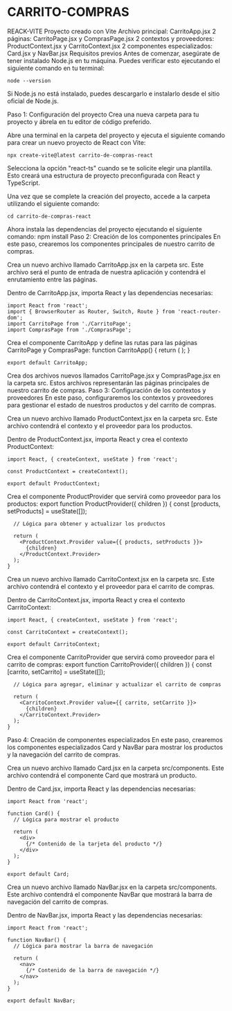 # CARRITO-COMPRAS
REACK-VITE
Proyecto creado con Vite
Archivo principal: CarritoApp.jsx
2 páginas: CarritoPage.jsx y ComprasPage.jsx
2 contextos y proveedores: ProductContext.jsx y CarritoContext.jsx
2 componentes especializados: Card.jsx y NavBar.jsx
Requisitos previos
Antes de comenzar, asegúrate de tener instalado Node.js en tu máquina. Puedes verificar esto ejecutando el siguiente comando en tu terminal:

    node --version
Si Node.js no está instalado, puedes descargarlo e instalarlo desde el sitio oficial de Node.js.

Paso 1: Configuración del proyecto
Crea una nueva carpeta para tu proyecto y ábrela en tu editor de código preferido.

Abre una terminal en la carpeta del proyecto y ejecuta el siguiente comando para crear un nuevo proyecto de React con Vite:

    npx create-vite@latest carrito-de-compras-react
Selecciona la opción "react-ts" cuando se te solicite elegir una plantilla. Esto creará una estructura de proyecto preconfigurada con React y TypeScript.

Una vez que se complete la creación del proyecto, accede a la carpeta utilizando el siguiente comando:

    cd carrito-de-compras-react
Ahora instala las dependencias del proyecto ejecutando el siguiente comando:
    npm install
Paso 2: Creación de los componentes principales
En este paso, crearemos los componentes principales de nuestro carrito de compras.

Crea un nuevo archivo llamado CarritoApp.jsx en la carpeta src. Este archivo será el punto de entrada de nuestra aplicación y contendrá el enrutamiento entre las páginas.

Dentro de CarritoApp.jsx, importa React y las dependencias necesarias:

    import React from 'react';
    import { BrowserRouter as Router, Switch, Route } from 'react-router-dom';
    import CarritoPage from './CarritoPage';
    import ComprasPage from './ComprasPage';
Crea el componente CarritoApp y define las rutas para las páginas CarritoPage y ComprasPage:
    function CarritoApp() {
      return (
        <Router>
          <Switch>
            <Route exact path="/" component={CarritoPage} />
            <Route path="/compras" component={ComprasPage} />
          </Switch>
        </Router>
      );
    }
    
    export default CarritoApp;
Crea dos archivos nuevos llamados CarritoPage.jsx y ComprasPage.jsx en la carpeta src. Estos archivos representarán las páginas principales de nuestro carrito de compras.
Paso 3: Configuración de los contextos y proveedores
En este paso, configuraremos los contextos y proveedores para gestionar el estado de nuestros productos y del carrito de compras.

Crea un nuevo archivo llamado ProductContext.jsx en la carpeta src. Este archivo contendrá el contexto y el proveedor para los productos.

Dentro de ProductContext.jsx, importa React y crea el contexto ProductContext:

    import React, { createContext, useState } from 'react';
    
    const ProductContext = createContext();
    
    export default ProductContext;
Crea el componente ProductProvider que servirá como proveedor para los productos:
    export function ProductProvider({ children }) {
      const [products, setProducts] = useState([]);
    
      // Lógica para obtener y actualizar los productos
    
      return (
        <ProductContext.Provider value={{ products, setProducts }}>
          {children}
        </ProductContext.Provider>
      );
    }
Crea un nuevo archivo llamado CarritoContext.jsx en la carpeta src. Este archivo contendrá el contexto y el proveedor para el carrito de compras.

Dentro de CarritoContext.jsx, importa React y crea el contexto CarritoContext:

    import React, { createContext, useState } from 'react';
    
    const CarritoContext = createContext();
    
    export default CarritoContext;
Crea el componente CarritoProvider que servirá como proveedor para el carrito de compras:
    export function CarritoProvider({ children }) {
      const [carrito, setCarrito] = useState([]);
    
      // Lógica para agregar, eliminar y actualizar el carrito de compras
    
      return (
        <CarritoContext.Provider value={{ carrito, setCarrito }}>
          {children}
        </CarritoContext.Provider>
      );
    }
Paso 4: Creación de componentes especializados
En este paso, crearemos los componentes especializados Card y NavBar para mostrar los productos y la navegación del carrito de compras.

Crea un nuevo archivo llamado Card.jsx en la carpeta src/components. Este archivo contendrá el componente Card que mostrará un producto.

Dentro de Card.jsx, importa React y las dependencias necesarias:

    import React from 'react';
    
    function Card() {
      // Lógica para mostrar el producto
    
      return (
        <div>
          {/* Contenido de la tarjeta del producto */}
        </div>
      );
    }
    
    export default Card;
Crea un nuevo archivo llamado NavBar.jsx en la carpeta src/components. Este archivo contendrá el componente NavBar que mostrará la barra de navegación del carrito de compras.

Dentro de NavBar.jsx, importa React y las dependencias necesarias:

    import React from 'react';
    
    function NavBar() {
      // Lógica para mostrar la barra de navegación
    
      return (
        <nav>
          {/* Contenido de la barra de navegación */}
        </nav>
      );
    }
    
    export default NavBar;
